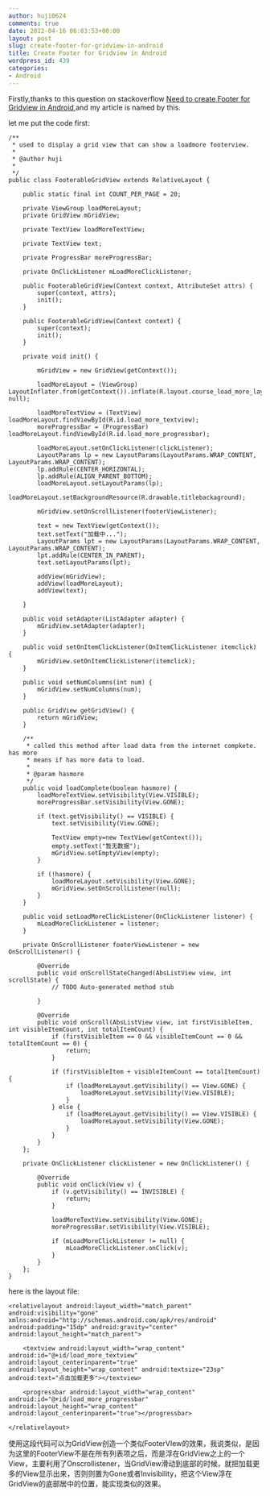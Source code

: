 ```yaml
---
author: huji0624
comments: true
date: 2012-04-16 06:03:53+00:00
layout: post
slug: create-footer-for-gridview-in-android
title: Create Footer for Gridview in Android
wordpress_id: 439
categories:
- Android
---
```


Firstly,thanks to this question on stackoverflow [Need to create Footer for Gridview in Android](http://stackoverflow.com/questions/8876596/need-to-create-footer-for-gridview-in-android),and my article is named by this.

let me put the code first:


    
    
    /**
     * used to display a grid view that can show a loadmore footerview.
     * 
     * @author huji
     * 
     */
    public class FooterableGridView extends RelativeLayout {
    
    	public static final int COUNT_PER_PAGE = 20;
    
    	private ViewGroup loadMoreLayout;
    	private GridView mGridView;
    
    	private TextView loadMoreTextView;
    
    	private TextView text;
    
    	private ProgressBar moreProgressBar;
    
    	private OnClickListener mLoadMoreClickListener;
    
    	public FooterableGridView(Context context, AttributeSet attrs) {
    		super(context, attrs);
    		init();
    	}
    
    	public FooterableGridView(Context context) {
    		super(context);
    		init();
    	}
    
    	private void init() {
    
    		mGridView = new GridView(getContext());
    
    		loadMoreLayout = (ViewGroup) LayoutInflater.from(getContext()).inflate(R.layout.course_load_more_layout, null);
    
    		loadMoreTextView = (TextView) loadMoreLayout.findViewById(R.id.load_more_textview);
    		moreProgressBar = (ProgressBar) loadMoreLayout.findViewById(R.id.load_more_progressbar);
    
    		loadMoreLayout.setOnClickListener(clickListener);
    		LayoutParams lp = new LayoutParams(LayoutParams.WRAP_CONTENT, LayoutParams.WRAP_CONTENT);
    		lp.addRule(CENTER_HORIZONTAL);
    		lp.addRule(ALIGN_PARENT_BOTTOM);
    		loadMoreLayout.setLayoutParams(lp);
    		loadMoreLayout.setBackgroundResource(R.drawable.titlebackaground);
    
    		mGridView.setOnScrollListener(footerViewListener);
    
    		text = new TextView(getContext());
    		text.setText("加载中...");
    		LayoutParams lpt = new LayoutParams(LayoutParams.WRAP_CONTENT, LayoutParams.WRAP_CONTENT);
    		lpt.addRule(CENTER_IN_PARENT);
    		text.setLayoutParams(lpt);
    
    		addView(mGridView);
    		addView(loadMoreLayout);
    		addView(text);
    		
    	}
    
    	public void setAdapter(ListAdapter adapter) {
    		mGridView.setAdapter(adapter);
    	}
    
    	public void setOnItemClickListener(OnItemClickListener itemclick) {
    		mGridView.setOnItemClickListener(itemclick);
    	}
    
    	public void setNumColumns(int num) {
    		mGridView.setNumColumns(num);
    	}
    
    	public GridView getGridView() {
    		return mGridView;
    	}
    
    	/**
    	 * called this method after load data from the internet compkete. has more
    	 * means if has more data to load.
    	 * 
    	 * @param hasmore
    	 */
    	public void loadComplete(boolean hasmore) {
    		loadMoreTextView.setVisibility(View.VISIBLE);
    		moreProgressBar.setVisibility(View.GONE);
    
    		if (text.getVisibility() == VISIBLE) {
    			text.setVisibility(View.GONE);
    			
    			TextView empty=new TextView(getContext());
    			empty.setText("暂无数据");
    			mGridView.setEmptyView(empty);
    		}
    
    		if (!hasmore) {
    			loadMoreLayout.setVisibility(View.GONE);
    			mGridView.setOnScrollListener(null);
    		}
    	}
    
    	public void setLoadMoreClickListener(OnClickListener listener) {
    		mLoadMoreClickListener = listener;
    	}
    
    	private OnScrollListener footerViewListener = new OnScrollListener() {
    
    		@Override
    		public void onScrollStateChanged(AbsListView view, int scrollState) {
    			// TODO Auto-generated method stub
    
    		}
    
    		@Override
    		public void onScroll(AbsListView view, int firstVisibleItem, int visibleItemCount, int totalItemCount) {
    			if (firstVisibleItem == 0 && visibleItemCount == 0 && totalItemCount == 0) {
    				return;
    			}
    
    			if (firstVisibleItem + visibleItemCount == totalItemCount) {
    				if (loadMoreLayout.getVisibility() == View.GONE) {
    					loadMoreLayout.setVisibility(View.VISIBLE);
    				}
    			} else {
    				if (loadMoreLayout.getVisibility() == View.VISIBLE) {
    					loadMoreLayout.setVisibility(View.GONE);
    				}
    			}
    		}
    	};
    
    	private OnClickListener clickListener = new OnClickListener() {
    
    		@Override
    		public void onClick(View v) {
    			if (v.getVisibility() == INVISIBLE) {
    				return;
    			}
    
    			loadMoreTextView.setVisibility(View.GONE);
    			moreProgressBar.setVisibility(View.VISIBLE);
    
    			if (mLoadMoreClickListener != null) {
    				mLoadMoreClickListener.onClick(v);
    			}
    		}
    	};
    }
    



here is the layout file:


    
    
    
    <relativelayout android:layout_width="match_parent" android:visibility="gone" xmlns:android="http://schemas.android.com/apk/res/android" android:padding="15dp" android:gravity="center" android:layout_height="match_parent">
    
        <textview android:layout_width="wrap_content" android:id="@+id/load_more_textview" android:layout_centerinparent="true" android:layout_height="wrap_content" android:textsize="23sp" android:text="点击加载更多"></textview>
    
        <progressbar android:layout_width="wrap_content" android:id="@+id/load_more_progressbar" android:layout_height="wrap_content" android:layout_centerinparent="true"></progressbar>
    
    </relativelayout>
    



使用这段代码可以为GridView创造一个类似FooterVIew的效果，我说类似，是因为这里的FooterView不是在所有列表项之后，而是浮在GridView之上的一个View，主要利用了Onscrollistener，当GridView滑动到底部的时候，就把加载更多的View显示出来，否则则置为Gone或者Invisibility，把这个View浮在GridView的底部居中的位置，能实现类似的效果。
